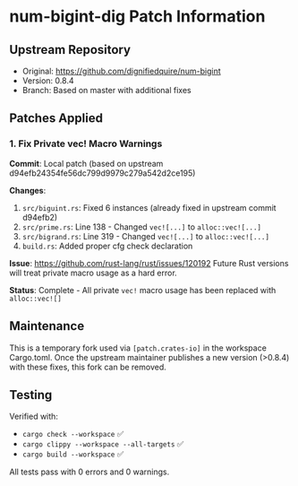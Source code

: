 # num-bigint-dig Patch Information

## Upstream Repository
- Original: https://github.com/dignifiedquire/num-bigint
- Version: 0.8.4
- Branch: Based on master with additional fixes

## Patches Applied

### 1. Fix Private vec! Macro Warnings
**Commit**: Local patch (based on upstream d94efb24354fe56dc799d9979c279a542d2ce195)

**Changes**:
1. `src/biguint.rs`: Fixed 6 instances (already fixed in upstream commit d94efb2)
2. `src/prime.rs`: Line 138 - Changed `vec![...]` to `alloc::vec![...]`
3. `src/bigrand.rs`: Line 319 - Changed `vec![...]` to `alloc::vec![...]`
4. `build.rs`: Added proper cfg check declaration

**Issue**: https://github.com/rust-lang/rust/issues/120192
Future Rust versions will treat private macro usage as a hard error.

**Status**: Complete - All private `vec!` macro usage has been replaced with `alloc::vec![]`

## Maintenance

This is a temporary fork used via `[patch.crates-io]` in the workspace Cargo.toml.
Once the upstream maintainer publishes a new version (>0.8.4) with these fixes,
this fork can be removed.

## Testing

Verified with:
- `cargo check --workspace` ✅
- `cargo clippy --workspace --all-targets` ✅
- `cargo build --workspace` ✅

All tests pass with 0 errors and 0 warnings.
